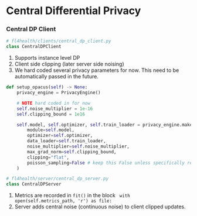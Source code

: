 # Central Differential Privacy 

### Central DP Client 

```py
# fl4health/clients/central_dp_client.py
class CentralDPClient
```

1. Supports instance level DP
2. Client side clipping (later server side noising)
3. We hard coded several privacy parameters for now. This need to be automatically passed in the future.

```py
def setup_opacus(self) -> None:
    privacy_engine = PrivacyEngine()

    # NOTE hard coded in for now
    self.noise_multiplier = 1e-16
    self.clipping_bound = 1e16

    self.model, self.optimizer, self.train_loader = privacy_engine.make_private(
        module=self.model,
        optimizer=self.optimizer,
        data_loader=self.train_loader,
        noise_multiplier=self.noise_multiplier,
        max_grad_norm=self.clipping_bound,
        clipping="flat",
        poisson_sampling=False # keep this False unless specifically requested to be True
    )
```

```py
# fl4health/server/central_dp_server.py
class CentralDPServer
```

1. Metrics are recorded in `fit()` in the block ` with open(self.metrics_path, 'r') as file:`
2. Server adds central noise (continuous noise) to client clipped updates.